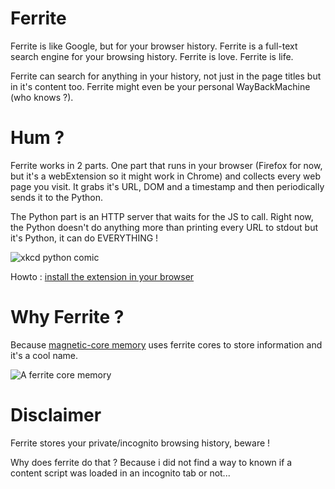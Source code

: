 # Ferrite

Ferrite is like Google, but for your browser history.
Ferrite is a full-text search engine for your browsing history.
Ferrite is love. Ferrite is life.

Ferrite can search for anything in your history, not just in the page titles but in it's content too.
Ferrite might even be your personal WayBackMachine (who knows ?).

# Hum ?

Ferrite works in 2 parts. One part that runs in your browser (Firefox for now, but it's a webExtension so it might work in Chrome) and collects every web page you visit. It grabs it's URL, DOM and a timestamp and then periodically sends it to the Python.

The Python part is an HTTP server that waits for the JS to call. Right now, the Python doesn't do anything more than printing every URL to stdout but it's Python, it can do EVERYTHING !

![xkcd python comic](https://imgs.xkcd.com/comics/python.png)


Howto : [install the extension in your browser](https://developer.mozilla.org/en-US/Add-ons/WebExtensions/Your_first_WebExtension#Installing)

# Why Ferrite ?

Because [magnetic-core memory](https://en.wikipedia.org/wiki/Magnetic-core_memory) uses ferrite cores to store information and it's a cool name.

![A ferrite core memory](https://upload.wikimedia.org/wikipedia/commons/thumb/d/da/KL_CoreMemory.jpg/260px-KL_CoreMemory.jpg)

# Disclaimer

Ferrite stores your private/incognito browsing history, beware !

Why does ferrite do that ? Because i did not find a way to known if a content script was loaded in an incognito tab or not...
